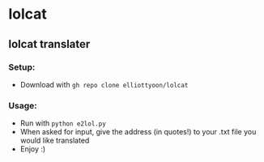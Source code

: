 # lolcat
lolcat translater
---
### Setup:
* Download with `gh repo clone elliottyoon/lolcat`
### Usage:
* Run with `python e2lol.py`
* When asked for input, give the address (in quotes!) to your .txt file you would like translated
* Enjoy :)
